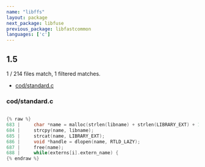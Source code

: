 ```yaml
---
name: "libffs"
layout: package
next_package: libfuse
previous_package: libfastcommon
languages: ['c']
---
```

## 1.5
1 / 214 files match, 1 filtered matches.

 - [cod/standard.c](#codstandardc)

### cod/standard.c

```c

{% raw %}
683 |     char *name = malloc(strlen(libname) + strlen(LIBRARY_EXT) + 1);
684 |     strcpy(name, libname);
685 |     strcat(name, LIBRARY_EXT);
686 |     void *handle = dlopen(name, RTLD_LAZY);
687 |     free(name);
688 |     while(externs[i].extern_name) {
{% endraw %}

```